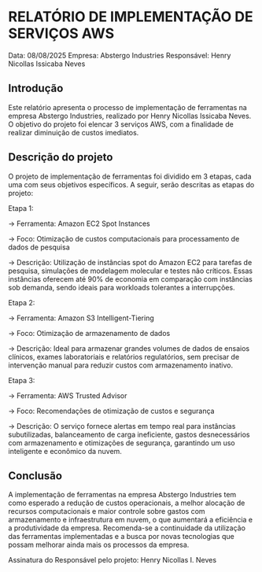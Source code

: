 # RELATÓRIO DE IMPLEMENTAÇÃO DE SERVIÇOS AWS
Data: 08/08/2025
Empresa: Abstergo Industries
Responsável: Henry Nicollas Issicaba Neves

## Introdução
Este relatório apresenta o processo de implementação de ferramentas na empresa Abstergo Industries, realizado por Henry Nicollas Issicaba Neves. O objetivo do projeto foi elencar 3 serviços AWS, com a finalidade de realizar diminuição de custos imediatos.

## Descrição do projeto
O projeto de implementação de ferramentas foi dividido em 3 etapas, cada uma com seus objetivos específicos. A seguir, serão descritas as etapas do projeto:


Etapa 1:

-> Ferramenta: Amazon EC2 Spot Instances

-> Foco: Otimização de custos computacionais para processamento de dados de pesquisa

-> Descrição: Utilização de instâncias spot do Amazon EC2 para tarefas de pesquisa, simulações de modelagem molecular e testes não críticos. Essas instâncias oferecem até 90% de economia em comparação com instâncias sob demanda, sendo ideais para workloads tolerantes a interrupções.


Etapa 2:

-> Ferramenta: Amazon S3 Intelligent-Tiering

-> Foco: Otimização de armazenamento de dados

-> Descrição: Ideal para armazenar grandes volumes de dados de ensaios clínicos, exames laboratoriais e relatórios regulatórios, sem precisar de intervenção manual para reduzir custos com armazenamento inativo.


Etapa 3:

-> Ferramenta: AWS Trusted Advisor

-> Foco: Recomendações de otimização de custos e segurança

-> Descrição: O serviço fornece alertas em tempo real para instâncias subutilizadas, balanceamento de carga ineficiente, gastos desnecessários com armazenamento e otimizações de segurança, garantindo um uso inteligente e econômico da nuvem.

## Conclusão
A implementação de ferramentas na empresa Abstergo Industries tem como esperado a redução de custos operacionais, a melhor alocação de recursos computacionais e maior controle sobre gastos com armazenamento e infraestrutura em nuvem, o que aumentará a eficiência e a produtividade da empresa. Recomenda-se a continuidade da utilização das ferramentas implementadas e a busca por novas tecnologias que possam melhorar ainda mais os processos da empresa.

Assinatura do Responsável pelo projeto:
Henry Nicollas I. Neves
